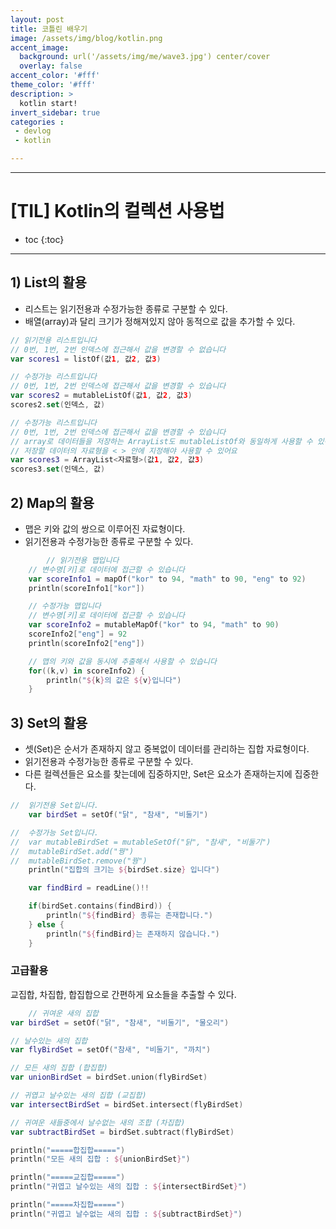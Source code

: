 ```yaml
---
layout: post
title: 코틀린 배우기
image: /assets/img/blog/kotlin.png
accent_image: 
  background: url('/assets/img/me/wave3.jpg') center/cover
  overlay: false
accent_color: '#fff'
theme_color: '#fff'
description: >
  kotlin start!
invert_sidebar: true
categories :
 - devlog	
 - kotlin

---
```



---

# [TIL] Kotlin의 컬렉션 사용법



* toc
{:toc}
---



## 1) List의 활용

- 리스트는 읽기전용과 수정가능한 종류로 구분할 수 있다.
- 배열(array)과 달리 크기가 정해져있지 않아 동적으로 값을 추가할 수 있다.

```kotlin
// 읽기전용 리스트입니다
// 0번, 1번, 2번 인덱스에 접근해서 값을 변경할 수 없습니다
var scores1 = listOf(값1, 값2, 값3)

// 수정가능 리스트입니다
// 0번, 1번, 2번 인덱스에 접근해서 값을 변경할 수 있습니다
var scores2 = mutableListOf(값1, 값2, 값3)
scores2.set(인덱스, 값)

// 수정가능 리스트입니다
// 0번, 1번, 2번 인덱스에 접근해서 값을 변경할 수 있습니다
// array로 데이터들을 저장하는 ArrayList도 mutableListOf와 동일하게 사용할 수 있어요
// 저장할 데이터의 자료형을 < > 안에 지정해야 사용할 수 있어요
var scores3 = ArrayList<자료형>(값1, 값2, 값3)
scores3.set(인덱스, 값)
```



## 2) Map의 활용

- 맵은 키와 값의 쌍으로 이루어진 자료형이다.
- 읽기전용과 수정가능한 종류로 구분할 수 있다.

```kotlin
		// 읽기전용 맵입니다
    // 변수명[키]로 데이터에 접근할 수 있습니다
    var scoreInfo1 = mapOf("kor" to 94, "math" to 90, "eng" to 92)
    println(scoreInfo1["kor"])

    // 수정가능 맵입니다
    // 변수명[키]로 데이터에 접근할 수 있습니다
    var scoreInfo2 = mutableMapOf("kor" to 94, "math" to 90)
    scoreInfo2["eng"] = 92
    println(scoreInfo2["eng"])

    // 맵의 키와 값을 동시에 추출해서 사용할 수 있습니다
    for((k,v) in scoreInfo2) {
        println("${k}의 값은 ${v}입니다")
    }
```



## 3) Set의 활용

- 셋(Set)은 순서가 존재하지 않고 중복없이 데이터를 관리하는 집합 자료형이다.
- 읽기전용과 수정가능한 종류로 구분할 수 있다.
- 다른 컬렉션들은 요소를 찾는데에 집중하지만, Set은 요소가 존재하는지에 집중한다.

```kotlin
//  읽기전용 Set입니다.
    var birdSet = setOf("닭", "참새", "비둘기")

//  수정가능 Set입니다.
//  var mutableBirdSet = mutableSetOf("닭", "참새", "비둘기")
//  mutableBirdSet.add("꿩")
//  mutableBirdSet.remove("꿩")
    println("집합의 크기는 ${birdSet.size} 입니다")

    var findBird = readLine()!!

    if(birdSet.contains(findBird)) {
        println("${findBird} 종류는 존재합니다.")
    } else {
        println("${findBird}는 존재하지 않습니다.")
    }
```



### 고급활용

교집합, 차집합, 합집합으로 간편하게 요소들을 추출할 수 있다.

```kotlin
	// 귀여운 새의 집합
var birdSet = setOf("닭", "참새", "비둘기", "물오리")

// 날수있는 새의 집합
var flyBirdSet = setOf("참새", "비둘기", "까치")

// 모든 새의 집합 (합집합)
var unionBirdSet = birdSet.union(flyBirdSet)

// 귀엽고 날수있는 새의 집합 (교집합)
var intersectBirdSet = birdSet.intersect(flyBirdSet)

// 귀여운 새들중에서 날수없는 새의 조합 (차집합)
var subtractBirdSet = birdSet.subtract(flyBirdSet)

println("=====합집합=====")
println("모든 새의 집합 : ${unionBirdSet}")

println("=====교집합=====")
println("귀엽고 날수있는 새의 집합 : ${intersectBirdSet}")

println("=====차집합=====")
println("귀엽고 날수없는 새의 집합 : ${subtractBirdSet}")
```
